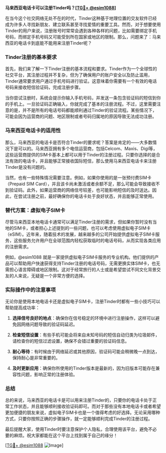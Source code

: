 **马来西亚电话卡可以注册Tinder吗？[[TG💪+ @esim1088](https://t.me/s/esim1088)]**

在当今这个社交网络无处不在的时代，Tinder这种基于地理位置的交友软件已经成为许多人寻找新朋友、建立联系甚至寻找爱情的重要工具。然而，对于想要使用Tinder的用户来说，注册账号时常常会遇到各种各样的问题，比如需要绑定手机号码，而绑定手机号码又可能受到所在国家或地区的限制。那么，问题来了：马来西亚的电话卡到底能不能用来注册Tinder呢？

### Tinder注册的基本要求

首先，我们来了解一下Tinder注册的基本流程和要求。Tinder作为一个全球性的社交平台，其注册过程并不复杂，但为了确保用户的账户安全以及防止滥用，Tinder通常要求用户通过手机号码进行验证。这意味着你需要有一个有效的电话号码来接收短信验证码，完成注册步骤。

当你尝试注册时，系统会提示你输入手机号码，并发送一条包含验证码的短信到你的手机上。一旦验证码正确输入，你就完成了基本的注册流程。不过，这里需要注意的是，并不是所有的电话号码都能顺利通过Tinder的验证流程。某些情况下，可能会因为运营商的问题、地区限制或者号码归属地的原因导致无法成功注册。

### 马来西亚电话卡的适用性

那么，马来西亚的电话卡是否符合Tinder的要求呢？答案是肯定的——大多数情况下是可以的。马来西亚拥有多个电信运营商，包括Celcom、Maxis、Digi等，这些运营商提供的SIM卡基本上都可以用于Tinder的注册过程。只要你选择的是合法有效的电话卡，并且能够正常接收国际短信，那么使用马来西亚电话卡来注册Tinder是没有问题的。

当然，也有一些特殊情况需要注意。例如，如果你使用的是一张预付费SIM卡（Prepaid SIM Card），并且该卡尚未激活或者余额不足，那么可能会导致接收不到验证码。此外，如果运营商的网络信号较差，也可能影响短信的及时送达。因此，在尝试注册之前，最好确保你的电话卡处于良好状态，并且能够正常使用。

### 替代方案：虚拟电子SIM卡

尽管马来西亚本地电话卡通常可以满足Tinder注册的需求，但如果你暂时没有当地的SIM卡，或者担心上述提到的一些问题，也可以考虑使用虚拟电子SIM卡（eSIM）。近年来，随着技术的发展，越来越多的公司开始提供虚拟电子SIM卡服务，这些服务允许用户在全球范围内轻松获取临时的电话号码，从而实现各类应用的注册需求。

例如，@esim1088 就是一家提供虚拟电子SIM卡服务的专业机构。他们提供的产品可以帮助用户快速获得支持Tinder注册的电话号码，无需更换实体SIM卡，也无需担心语言障碍或地区限制。这对于经常旅行的人士或是希望尝试不同文化背景交友的人来说，无疑是一个非常方便的选择。

### 实际操作中的注意事项

无论你是使用本地电话卡还是虚拟电子SIM卡，注册Tinder时都有一些小技巧可以帮助提高成功率：

1. **选择信号良好的地点**：确保你在信号稳定的环境中进行注册操作，这样可以避免因网络问题导致的验证码延迟。
   
2. **检查短信设置**：有些手机可能会将来自未知号码的短信自动归类为垃圾邮件，请检查你的短信过滤设置，确保不会错过重要的验证码信息。

3. **耐心等待**：有时候由于网络延迟或其他原因，验证码可能会稍微晚一点到达，保持耐心是非常重要的。

4. **及时更新应用**：确保你所使用的Tinder版本是最新的，因为旧版本可能存在兼容性问题，影响正常的注册体验。

### 总结

总的来说，马来西亚的电话卡是可以用来注册Tinder的，只要你的电话卡处于正常工作状态，并且能够顺利接收验证码即可。而对于那些没有本地电话卡或者希望更加便捷的朋友来说，虚拟电子SIM卡也是一个值得考虑的好选择。无论采用哪种方式，只要你按照正确的步骤操作，就一定能够顺利完成Tinder的注册过程。

最后提醒大家，使用Tinder时要注意保护个人隐私，合理使用该平台，避免不必要的麻烦。祝大家都能在这个平台上找到属于自己的缘分！

[[TG💪+ @esim1088](https://t.me/s/esim1088) ![Image](https://i.postimg.cc/4NQfJmqS/Snipaste-2025-05-13-00-14-12.png)]